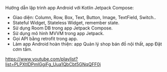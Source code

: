 Hướng dẫn lập trình app Android với Kotlin Jetpack Compose:
- Giao diện: Column, Row, Box, Text, Button, Image, TextField, Switch..
- Stateful Widget, Stateless Widget, remember state.
- Sử dụng Room DB trong app Jetpack Compose.
- Sử dụng mô hình MVVM trong app Jetpack.
- Gọi API bằng retrofit trong app.
- Làm app Android hoàn thiện: app Quản lý shop bán đồ nội thất, app Đặt cơm tấm.

https://www.youtube.com/playlist?list=PLPXtIDPmlGgiFg_Uua1QbCbt5GNqQFF0j
